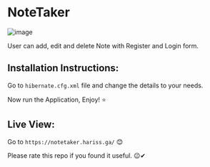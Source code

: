 # NoteTaker
![image](https://user-images.githubusercontent.com/111365348/209465343-71d88980-ec23-457b-b56d-89fed966cef9.png)

User can add, edit and delete Note with Register and Login form.

## Installation Instructions:
Go to `hibernate.cfg.xml` file and change the details to your needs.

Now run the Application, Enjoy! ⭐

## Live View:

Go to `https://notetaker.hariss.ga/` 😊

Please rate this repo if you found it useful. 😉✔
